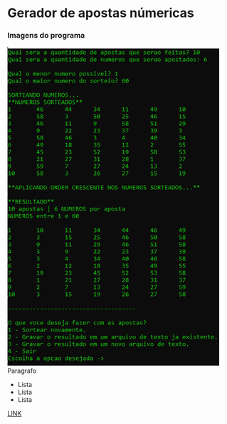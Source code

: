 # Gerador de apostas númericas

### Imagens do programa

![Alt text](./img/opcao_salvar.png?raw=true "Title")
Paragrafo

* Lista
* Lista
* Lista

[LINK](https://www.google.com)